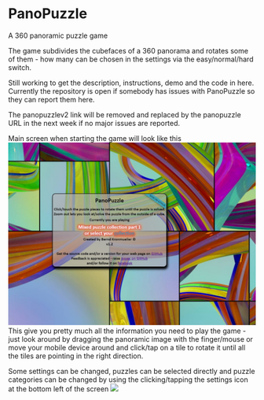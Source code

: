 # PanoPuzzle
A 360 panoramic puzzle game

The game subdivides the cubefaces of a 360 panorama and rotates some of them - how many can be chosen in the settings via the easy/normal/hard switch.

Still working to get the description, instructions, demo and the code in here.<br>
Currently the repository is open if somebody has issues with PanoPuzzle so they can report them here.

The panopuzzlev2 link will be removed and replaced by the panopuzzle URL in the next week if no major issues are reported.

Main screen when starting the game will look like this
<img src="screenshots/MainInfo.jpg" width=800>
This give you pretty much all the information you need to play the game - just look around by dragging the panoramic image with the finger/mouse or move your mobile device around and click/tap on a tile to rotate it until all the tiles are pointing in the right direction.

Some settings can be changed, puzzles can be selected directly and puzzle categories can be changed by using the clicking/tapping the settings icon at the bottom left of the screen
<img src="screenshots/SettingsAndCollections" width=1000>

